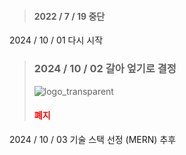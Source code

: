 > #### 2022 / 7 / 19 중단<br>
2024 / 10 / 01 다시 시작<br>
> ### 2024 / 10 / 02 갈아 엎기로 결정<br>
> ![logo_transparent](https://github.com/user-attachments/assets/804eee5f-9b5b-4956-b967-8ec2d851df3b)<br>
> #### <div style="color: red">폐지</div>
2024 / 10 / 03 기술 스택 선정 (MERN) 추후
